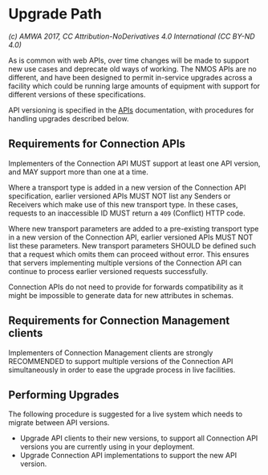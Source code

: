 # Upgrade Path

_(c) AMWA 2017, CC Attribution-NoDerivatives 4.0 International (CC BY-ND 4.0)_

As is common with web APIs, over time changes will be made to support new use cases and deprecate old ways of working. The NMOS APIs are no different, and have been designed to permit in-service upgrades across a facility which could be running large amounts of equipment with support for different versions of these specifications.

API versioning is specified in the [APIs](APIs.md) documentation, with procedures for handling upgrades described below.

## Requirements for Connection APIs

Implementers of the Connection API MUST support at least one API version, and MAY support more than one at a time.

Where a transport type is added in a new version of the Connection API specification, earlier versioned APIs MUST NOT list any Senders or Receivers which make use of this new transport type. In these cases, requests to an inaccessible ID MUST return a `409` (Conflict) HTTP code.

Where new transport parameters are added to a pre-existing transport type in a new version of the Connection API, earlier versioned APIs MUST NOT list these parameters. New transport parameters SHOULD be defined such that a request which omits them can proceed without error. This ensures that servers implementing multiple versions of the Connection API can continue to process earlier versioned requests successfully.

Connection APIs do not need to provide for forwards compatibility as it might be impossible to generate data for new attributes in schemas.

## Requirements for Connection Management clients

Implementers of Connection Management clients are strongly RECOMMENDED to support multiple versions of the Connection API simultaneously in order to ease the upgrade process in live facilities.

## Performing Upgrades

The following procedure is suggested for a live system which needs to migrate between API versions.

- Upgrade API clients to their new versions, to support all Connection API versions you are currently using in your deployment.
- Upgrade Connection API implementations to support the new API version.
